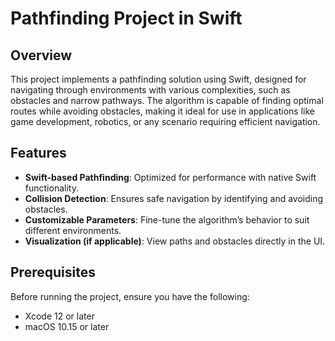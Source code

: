# Pathfinding Project in Swift

## Overview

This project implements a pathfinding solution using Swift, designed for navigating through environments with various complexities, such as obstacles and narrow pathways. The algorithm is capable of finding optimal routes while avoiding obstacles, making it ideal for use in applications like game development, robotics, or any scenario requiring efficient navigation.

## Features

- **Swift-based Pathfinding**: Optimized for performance with native Swift functionality.
- **Collision Detection**: Ensures safe navigation by identifying and avoiding obstacles.
- **Customizable Parameters**: Fine-tune the algorithm’s behavior to suit different environments.
- **Visualization (if applicable)**: View paths and obstacles directly in the UI.

## Prerequisites

Before running the project, ensure you have the following:

- Xcode 12 or later
- macOS 10.15 or later
